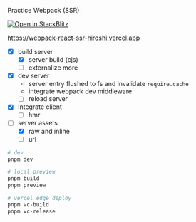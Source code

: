 Practice Webpack (SSR)

[![Open in StackBlitz](https://developer.stackblitz.com/img/open_in_stackblitz.svg)](https://stackblitz.com/github/hi-ogawa/reproductions/tree/main/webpack-react-ssr?file=webpack.config.js)

https://webpack-react-ssr-hiroshi.vercel.app

- [x] build server
  - [x] server build (cjs)
  - [ ] externalize more
- [x] dev server
  - server entry flushed to fs and invalidate `require.cache`
  - integrate webpack dev middleware
  - [ ] reload server
- [x] integrate client
  - [ ] hmr
- [ ] server assets
  - [x] raw and inline
  - [ ] url

```sh
# dev
pnpm dev

# local preview
pnpm build
pnpm preview

# vercel edge deploy
pnpm vc-build
pnpm vc-release
```
